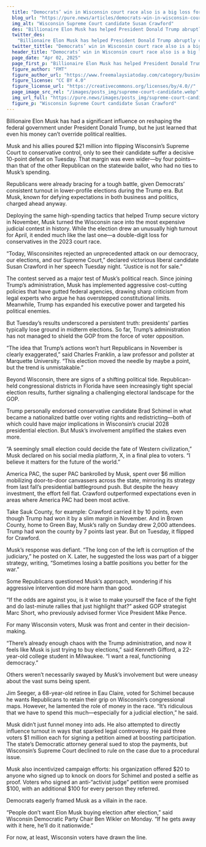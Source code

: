 ```yaml
---
  title: "Democrats’ win in Wisconsin court race also is a big loss for Elon Musk"
  blog_url: "https://pure.news/articles/democrats-win-in-wisconsin-court-race-also-is-a-big-loss-for-elon-musk"
  img_alt: "Wisconsin Supreme Court candidate Susan Crawford"
  des: "Billionaire Elon Musk has helped President Donald Trump abruptly change the federal government in the opening weeks of the year, but he’s learned he can’t change the laws of political gravity."
  twitter_des:
    "Billionaire Elon Musk has helped President Donald Trump abruptly change the federal government in the opening weeks of the year, but he’s learned he can’t change the laws of political gravity."
  twitter_tittle: "Democrats’ win in Wisconsin court race also is a big loss for Elon Musk"
  header_title: "Democrats’ win in Wisconsin court race also is a big loss for Elon Musk"
  page_date: "Apr 02, 2025"
  page_first_p: "Billionaire Elon Musk has helped President Donald Trump abruptly change the federal government in the opening weeks of the year, but he’s learned he can’t change the laws of political gravity."
  figure_author: "FMT"
  figure_author_url: "https://www.freemalaysiatoday.com/category/business/2019/02/01/amazon-profit-jumps-on-strong-holiday-quarter/"
  figure_license: "CC BY 4.0"
  figure_license_url: "https://creativecommons.org/licenses/by/4.0//"
  page_image_src_rel: "/images/posts_img/supreme-court-candidate.webp"
  img_url_full: "https://pure.news/images/posts_img/supreme-court-candidate.webp"
  figure_p: "Wisconsin Supreme Court candidate Susan Crawford"
---
```


Billionaire Elon Musk has had a significant influence on reshaping the federal government under President Donald Trump, but he just learned that even his money can’t override political realities.

Musk and his allies poured $21 million into flipping Wisconsin’s Supreme Court to conservative control, only to see their candidate suffer a decisive 10-point defeat on Tuesday. That margin was even wider—by four points—than that of the other Republican on the statewide ballot, who had no ties to Musk’s spending.

Republicans were already bracing for a tough battle, given Democrats’ consistent turnout in lower-profile elections during the Trump era. But Musk, known for defying expectations in both business and politics, charged ahead anyway.

Deploying the same high-spending tactics that helped Trump secure victory in November, Musk turned the Wisconsin race into the most expensive judicial contest in history. While the election drew an unusually high turnout for April, it ended much like the last one—a double-digit loss for conservatives in the 2023 court race.

“Today, Wisconsinites rejected an unprecedented attack on our democracy, our elections, and our Supreme Court,” declared victorious liberal candidate Susan Crawford in her speech Tuesday night. “Justice is not for sale.”

The contest served as a major test of Musk’s political reach. Since joining Trump’s administration, Musk has implemented aggressive cost-cutting policies that have gutted federal agencies, drawing sharp criticism from legal experts who argue he has overstepped constitutional limits. Meanwhile, Trump has expanded his executive power and targeted his political enemies.

But Tuesday’s results underscored a persistent truth: presidents’ parties typically lose ground in midterm elections. So far, Trump’s administration has not managed to shield the GOP from the force of voter opposition.

“The idea that Trump’s actions won’t hurt Republicans in November is clearly exaggerated,” said Charles Franklin, a law professor and pollster at Marquette University. “This election moved the needle by maybe a point, but the trend is unmistakable.”

Beyond Wisconsin, there are signs of a shifting political tide. Republican-held congressional districts in Florida have seen increasingly tight special election results, further signaling a challenging electoral landscape for the GOP.

Trump personally endorsed conservative candidate Brad Schimel in what became a nationalized battle over voting rights and redistricting—both of which could have major implications in Wisconsin’s crucial 2028 presidential election. But Musk’s involvement amplified the stakes even more.

“A seemingly small election could decide the fate of Western civilization,” Musk declared on his social media platform, X, in a final plea to voters. “I believe it matters for the future of the world.”

America PAC, the super PAC bankrolled by Musk, spent over $6 million mobilizing door-to-door canvassers across the state, mirroring its strategy from last fall’s presidential battleground push. But despite the heavy investment, the effort fell flat. Crawford outperformed expectations even in areas where America PAC had been most active.

Take Sauk County, for example: Crawford carried it by 10 points, even though Trump had won it by a slim margin in November. And in Brown County, home to Green Bay, Musk’s rally on Sunday drew 2,000 attendees. Trump had won the county by 7 points last year. But on Tuesday, it flipped for Crawford.

Musk’s response was defiant. “The long con of the left is corruption of the judiciary,” he posted on X. Later, he suggested the loss was part of a bigger strategy, writing, “Sometimes losing a battle positions you better for the war.”

Some Republicans questioned Musk’s approach, wondering if his aggressive intervention did more harm than good.

“If the odds are against you, is it wise to make yourself the face of the fight and do last-minute rallies that just highlight that?” asked GOP strategist Marc Short, who previously advised former Vice President Mike Pence.

For many Wisconsin voters, Musk was front and center in their decision-making.

“There’s already enough chaos with the Trump administration, and now it feels like Musk is just trying to buy elections,” said Kenneth Gifford, a 22-year-old college student in Milwaukee. “I want a real, functioning democracy.”

Others weren’t necessarily swayed by Musk’s involvement but were uneasy about the vast sums being spent.

Jim Seeger, a 68-year-old retiree in Eau Claire, voted for Schimel because he wants Republicans to retain their grip on Wisconsin’s congressional maps. However, he lamented the role of money in the race. “It’s ridiculous that we have to spend this much—especially for a judicial election,” he said.

Musk didn’t just funnel money into ads. He also attempted to directly influence turnout in ways that sparked legal controversy. He paid three voters $1 million each for signing a petition aimed at boosting participation. The state’s Democratic attorney general sued to stop the payments, but Wisconsin’s Supreme Court declined to rule on the case due to a procedural issue.

Musk also incentivized campaign efforts: his organization offered $20 to anyone who signed up to knock on doors for Schimel and posted a selfie as proof. Voters who signed an anti-“activist judge” petition were promised $100, with an additional $100 for every person they referred.

Democrats eagerly framed Musk as a villain in the race.

“People don’t want Elon Musk buying election after election,” said Wisconsin Democratic Party Chair Ben Wikler on Monday. “If he gets away with it here, he’ll do it nationwide.”

For now, at least, Wisconsin voters have drawn the line.
